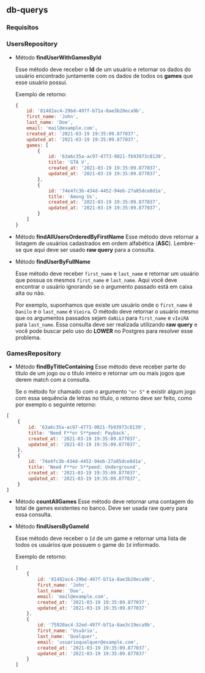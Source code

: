 ## db-querys

### Requisitos

### UsersRepository

-   Método **findUserWithGamesById**
    
    Esse método deve receber o **Id** de um usuário e retornar os dados do usuário encontrado juntamente com os dados de todos os **games** que esse usuário possui.
    
    Exemplo de retorno:
    
    ```jsx
    {
    	id: '81482ac4-29bd-497f-b71a-8ae3b20eca9b',
    	first_name: 'John',
    	last_name: 'Doe',
    	email: 'mail@example.com',
    	created_at: '2021-03-19 19:35:09.877037',
    	updated_at: '2021-03-19 19:35:09.877037',
    	games: [
    		{
    			id: '63a6c35a-ac97-4773-9021-fb93973c8139',
    			title: 'GTA V',
    			created_at: '2021-03-19 19:35:09.877037',
    			updated_at: '2021-03-19 19:35:09.877037',
    		},
    		{
    			id: '74e4fc3b-434d-4452-94eb-27a85dce8d1a',
    			title: 'Among Us',
    			created_at: '2021-03-19 19:35:09.877037',
    			updated_at: '2021-03-19 19:35:09.877037',
    		}
    	]
    }
    
    ```
    
-   Método **findAllUsersOrderedByFirstName**
	Esse método deve retornar a listagem de usuários cadastrados em ordem alfabética (**ASC**).
	Lembre-se que aqui deve ser usado **raw query** para a consulta.
    
-   Método **findUserByFullName**
    
    Esse método deve receber `first_name` e `last_name` e retornar um usuário que possua os mesmos `first_name` e `last_name`. Aqui você deve encontrar o usuário ignorando se o argumento passado está em caixa alta ou não.
    
    Por exemplo, suponhamos que existe um usuário onde o `first_name` é `Danilo` e o `last_name` é `Vieira`. O método deve retornar o usuário mesmo que os argumentos passados sejam `daNiLo` para `first_name` e `vIeiRA` para `last_name`. Essa consulta deve ser realizada utilizando **raw query** e você pode buscar pelo uso do **LOWER** no Postgres para resolver esse problema.
    

### GamesRepository

-   Método **findByTitleContaining**
	Esse método deve receber parte do título de um jogo ou o título inteiro e retornar um ou mais jogos que 			 derem match com a consulta.

	Se o método for chamado com o argumento `"or S"` e existir algum jogo com essa sequência de letras no título, o retorno deve ser feito, como por exemplo o seguinte retorno:

```jsx
[
	{
		id: '63a6c35a-ac97-4773-9021-fb93973c8139',
		title: 'Need F**or S**peed: Payback',
		created_at: '2021-03-19 19:35:09.877037',
		updated_at: '2021-03-19 19:35:09.877037',
	},
	{
		id: '74e4fc3b-434d-4452-94eb-27a85dce8d1a',
		title: 'Need F**or S**peed: Underground',
		created_at: '2021-03-19 19:35:09.877037',
		updated_at: '2021-03-19 19:35:09.877037',
	}
]

```
    
-   Método **countAllGames**
   Esse método deve retornar uma contagem do total de games existentes no banco. Deve ser usada raw query para essa consulta.
    
-   Método **findUsersByGameId**
    
    Esse método deve receber o `Id` de um game e retornar uma lista de todos os usuários que possuem o game do `Id` informado.
    
    Exemplo de retorno:
    
    ```jsx
    [
    	{
    		id: '81482ac4-29bd-497f-b71a-8ae3b20eca9b',
    		first_name: 'John',
    		last_name: 'Doe',
    		email: 'mail@example.com',
    		created_at: '2021-03-19 19:35:09.877037',
    		updated_at: '2021-03-19 19:35:09.877037'
    	},
    	{
    		id: '75920ac4-32ed-497f-b71a-8ae3c19eca9b',
    		first_name: 'Usuário',
    		last_name: 'Qualquer',
    		email: 'usuarioqualquer@example.com',
    		created_at: '2021-03-19 19:35:09.877037',
    		updated_at: '2021-03-19 19:35:09.877037'
    	}
    ]
    
    ```
